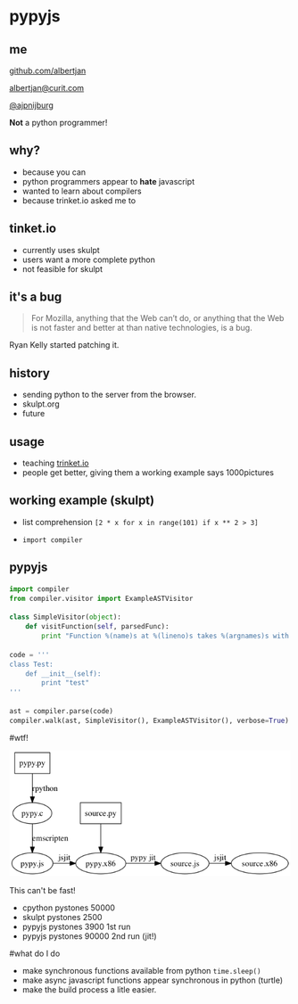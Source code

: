 # pypyjs

## me

[github.com/albertjan](https://github.com/albertjan)

[albertjan@curit.com](mailto:albertjan@curit.com)

[@ajpnijburg](https://twitter.com/ajpnijburg)

__Not__ a python programmer!

## why?

 - because you can
 - python programmers appear to __hate__ javascript
 - wanted to learn about compilers
 - because trinket.io asked me to

## tinket.io

 - currently uses skulpt
 - users want a more complete python
 - not feasible for skulpt

## it's a bug

 > For Mozilla, anything that the Web can’t do, or anything that the Web is not faster and better at than native technologies, is a bug.

 Ryan Kelly started patching it.

## history

 - sending python to the server from the browser.
 - skulpt.org
 - future

## usage

 - teaching [trinket.io](http://trinket.io)
 - people get better, giving them a working example says 1000pictures

## working example (skulpt)

 - list comprehension `[2 * x for x in range(101) if x ** 2 > 3]`

 - `import compiler`

## pypyjs

```py
import compiler
from compiler.visitor import ExampleASTVisitor

class SimpleVisitor(object):
    def visitFunction(self, parsedFunc):
        print "Function %(name)s at %(lineno)s takes %(argnames)s with code %(code)s" % parsedFunc.__dict__

code = '''
class Test:
    def __init__(self):
        print "test"
'''

ast = compiler.parse(code)
compiler.walk(ast, SimpleVisitor(), ExampleASTVisitor(), verbose=True)
```

#wtf!

<img src="graphs/compiler-wtf.dot.png"></img>

This can't be fast!

- cpython pystones 50000
- skulpt  pystones 2500
- pypyjs  pystones 3900 1st run
- pypyjs  pystones 90000 2nd run (jit!)

#what do I do

- make synchronous functions available from python `time.sleep()`
- make async javascript functions appear synchronous in python (turtle)
- make the build process a litle easier.
